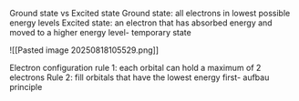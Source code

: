 
Ground state vs Excited state
Ground state: all electrons in lowest possible energy levels
Excited state: an electron that has absorbed energy and moved to a higher energy level- temporary state

![[Pasted image 20250818105529.png]]



Electron configuration
rule 1: each orbital can hold a maximum of 2 electrons
Rule 2: fill orbitals that have the lowest energy first- aufbau principle